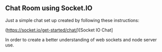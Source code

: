 ## Chat Room using Socket.IO

Just a simple chat set up created by following these instructions:

(https://socket.io/get-started/chat/)[Socket IO Chat]

In order to create a better understanding of web sockets and node server use.
